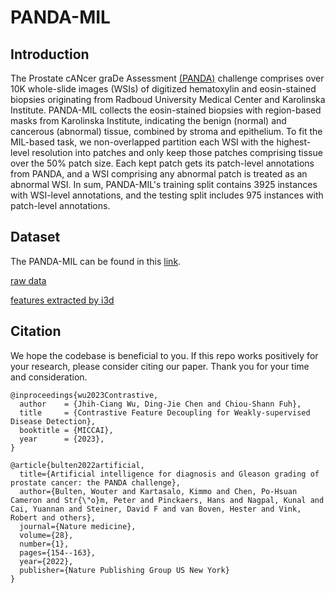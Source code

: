 # PANDA-MIL

## Introduction

The Prostate cANcer graDe Assessment [(PANDA)](https://www.kaggle.com/c/prostate-cancer-grade-assessment) challenge comprises over 10K whole-slide images (WSIs) of digitized hematoxylin and eosin-stained biopsies originating from Radboud University Medical Center and Karolinska Institute. PANDA-MIL collects the eosin-stained biopsies with region-based masks from Karolinska Institute, indicating the benign (normal) and cancerous (abnormal) tissue, combined by stroma and epithelium. To fit the MIL-based task, we non-overlapped partition each WSI with the highest-level resolution into patches and only keep those patches comprising tissue over the 50% patch size. Each kept patch gets its patch-level annotations from PANDA, and a WSI comprising any abnormal patch is treated as an abnormal WSI. In sum, PANDA-MIL's training split contains 3925 instances with WSI-level annotations, and the testing split includes 975 instances with patch-level annotations.

## Dataset

The PANDA-MIL can be found in this [link](https://drive.google.com/drive/folders/1UO8cIyhd7T6jyohDFmgMtGmVZTy82T_V?usp=sharing).

[raw data](https://drive.google.com/file/d/1Rlc4Mydcd0nEi_icw2AJG_nJqIVQ55Ku/view?usp=sharing)

[features extracted by i3d](https://drive.google.com/drive/folders/1TWmtx7puXsXvFLmvqweq7n8H2S6_yks5?usp=sharing)



## Citation
We hope the codebase is beneficial to you. If this repo works positively for your research, please consider citing our paper. Thank you for your time and consideration.
```
@inproceedings{wu2023Contrastive,
  author    = {Jhih-Ciang Wu, Ding-Jie Chen and Chiou-Shann Fuh},
  title     = {Contrastive Feature Decoupling for Weakly-supervised Disease Detection},
  booktitle = {MICCAI},
  year      = {2023},
}
```

```
@article{bulten2022artificial,
  title={Artificial intelligence for diagnosis and Gleason grading of prostate cancer: the PANDA challenge},
  author={Bulten, Wouter and Kartasalo, Kimmo and Chen, Po-Hsuan Cameron and Str{\"o}m, Peter and Pinckaers, Hans and Nagpal, Kunal and Cai, Yuannan and Steiner, David F and van Boven, Hester and Vink, Robert and others},
  journal={Nature medicine},
  volume={28},
  number={1},
  pages={154--163},
  year={2022},
  publisher={Nature Publishing Group US New York}
}
```
